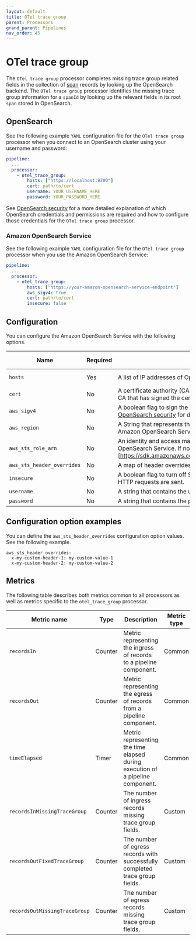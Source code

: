 ```yaml
---
layout: default
title: OTel trace group
parent: Processors
grand_parent: Pipelines
nav_order: 45
---
```


# OTel trace group

The `OTel trace group` processor completes missing trace group related fields in the collection of [span](https://github.com/opensearch-project/data-prepper/blob/834f28fdf1df6d42a6666e91e6407474b88e7ec6/data-prepper-api/src/main/java/org/opensearch/dataprepper/model/trace/Span.java) records by looking up the OpenSearch backend. The `OTel trace group` processor identifies the missing trace group information for a `spanId` by looking up the relevant fields in its root `span` stored in OpenSearch.

## OpenSearch

See the following example `YAML` configuration file for the `OTel trace group` processor when you connect to an OpenSearch cluster using your username and password:

``` YAML
pipeline:
  ...
  processor:
    - otel_trace_group:
        hosts: ["https://localhost:9200"]
        cert: path/to/cert
        username: YOUR_USERNAME_HERE
        password: YOUR_PASSWORD_HERE
```

See [OpenSearch security](https://github.com/opensearch-project/data-prepper/blob/834f28fdf1df6d42a6666e91e6407474b88e7ec6/data-prepper-plugins/opensearch/opensearch_security.md#L4) for a more detailed explanation of which OpenSearch credentials and permissions are required and how to configure those credentials for the `OTel trace group` processor.

### Amazon OpenSearch Service

See the following example `YAML` configuration file for the `OTel trace group` processor when you use the Amazon OpenSearch Service:

``` YAML
pipeline:
  ...
  processor:
    - otel_trace_group:
        hosts: ["https://your-amazon-opensearch-service-endpoint"]
        aws_sigv4: true
        cert: path/to/cert
        insecure: false
```

## Configuration

You can configure the Amazon OpenSearch Service with the following options.

| Name | Required | Description | Default value
| -----| ----| -----------| -----|
| `hosts`| Yes | A list of IP addresses of OpenSearch nodes. | Default value | 
| `cert` | No | A certificate authority (CA) certificate that is PEM-encoded. Accepts both .pem or .crt. This enables the client to trust the CA that has signed the certificate that OpenSearch is using. | `null` |
| `aws_sigv4` | No | A boolean flag to sign the HTTP request with AWS credentials. Only applies to Amazon OpenSearch Service. See [OpenSearch security](https://github.com/opensearch-project/data-prepper/blob/129524227779ee35a327c27c3098d550d7256df1/data-prepper-plugins/opensearch/security.md) for details. | `false`. |
| `aws_region` | No | A String that represents the region of Amazon OpenSearch Service domain, for example, `us-west-2`. Only applies to Amazon OpenSearch Service. | `us-east-1` |
| `aws_sts_role_arn`| No | An identity and access management (IAM) role that the sink plugin assumes to sign the request to the Amazon OpenSearch Service. If not provided, the plugin uses the (Default credentials)[https://sdk.amazonaws.com/java/api/latest/software/amazon/awssdk/auth/credentials/DefaultCredentialsProvider.html]. | `null` |
| `aws_sts_header_overrides` | No | A map of header overrides to make when assuming the IAM role for the sink plugin. | `null` |
| `insecure` | No | A boolean flag to turn off SSL certificate verification. If set to `true`, CA certificate verification is turned off and insecure HTTP requests are sent. | `false` |
| `username` | No | A string that contains the username and is used in the [internal users](https://opensearch.org/docs/latest/security/access-control/users-roles/) of your OpenSearch cluster. | `null` |
| `password` | No | A string that contains the password and is used in the [internal users](https://opensearch.org/docs/latest/security/access-control/users-roles/) of your OpenSearch cluster. | `null` |

## Configuration option examples

You can define the `aws_sts_header_overrides` configuration option values. See the following example.

```
aws_sts_header_overrides:
  x-my-custom-header-1: my-custom-value-1
  x-my-custom-header-2: my-custom-value-2
```

## Metrics

The following table describes both metrics common to all processors as well as metrics specific to the `otel_trace_group` processor.

| Metric name | Type | Description | Metric type |
| ------------- | ---- | -----------| --- | 
| `recordsIn` | Counter | Metric representing the ingress of records to a pipeline component. | Common |
| `recordsOut` | Counter | Metric representing the egress of records from a pipeline component. | Common | 
| `timeElapsed` | Timer | Metric representing the time elapsed during execution of a pipeline component. | Common |
| `recordsInMissingTraceGroup` | Counter | The number of ingress records missing trace group fields. | Custom |
| `recordsOutFixedTraceGroup` | Counter | The number of egress records with successfully completed trace group fields. | Custom |
| `recordsOutMissingTraceGroup` | Counter | The number of egress records missing trace group fields. | Custom |